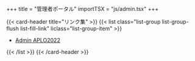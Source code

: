 +++
title = "管理者ポータル"
importTSX = "js/admin.tsx"
+++

{{< card-header title="リンク集" >}}
{{< list class="list-group list-group-flush list-fill-link" liclass="list-group-item" >}}

- [Admin APLO2022](/contest/admin-aplo2022/)

{{< /list >}}
{{< /card-header >}}

<div id="react"></div>
